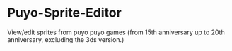 # Puyo-Sprite-Editor
View/edit sprites from puyo puyo games (from 15th anniversary up to 20th anniversary, excluding the 3ds version.)

